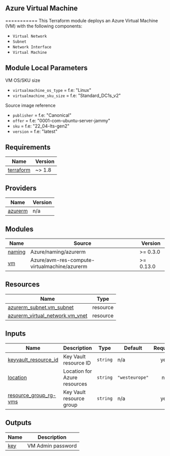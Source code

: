 ## Azure Virtual Machine
===========
This Terraform module deploys an Azure Virtual Machine (VM) with the following components:

- `Virtual Network`
- `Subnet`
- `Network Interface`
- `Virtual Machine`

## Module Local Parameters

VM OS/SKU size
- `virtualmachine_os_type`  = f.e: "Linux"
- `virtualmachine_sku_size` = f.e: "Standard_DC1s_v2"

Source image reference
- `publisher` = f.e: "Canonical"
- `offer`     = f.e: "0001-com-ubuntu-server-jammy"
- `sku`       = f.e: "22_04-lts-gen2"
- `version`   = f.e: "latest"

<!-- BEGIN_TF_DOCS -->
## Requirements

| Name | Version |
|------|---------|
| <a name="requirement_terraform"></a> [terraform](#requirement\_terraform) | ~> 1.8 |

## Providers

| Name | Version |
|------|---------|
| <a name="provider_azurerm"></a> [azurerm](#provider\_azurerm) | n/a |

## Modules

| Name | Source | Version |
|------|--------|---------|
| <a name="module_naming"></a> [naming](#module\_naming) | Azure/naming/azurerm | >= 0.3.0 |
| <a name="module_vm"></a> [vm](#module\_vm) | Azure/avm-res-compute-virtualmachine/azurerm | >= 0.13.0 |

## Resources

| Name | Type |
|------|------|
| [azurerm_subnet.vm_subnet](https://registry.terraform.io/providers/hashicorp/azurerm/latest/docs/resources/subnet) | resource |
| [azurerm_virtual_network.vm_vnet](https://registry.terraform.io/providers/hashicorp/azurerm/latest/docs/resources/virtual_network) | resource |

## Inputs

| Name | Description | Type | Default | Required |
|------|-------------|------|---------|:--------:|
| <a name="input_keyvault_resource_id"></a> [keyvault\_resource\_id](#input\_keyvault\_resource\_id) | Key Vault resource ID | `string` | n/a | yes |
| <a name="input_location"></a> [location](#input\_location) | Location for Azure resources | `string` | `"westeurope"` | no |
| <a name="input_resource_group_rg-vms"></a> [resource\_group\_rg-vms](#input\_resource\_group\_rg-vms) | Key Vault resource group | `string` | n/a | yes |

## Outputs

| Name | Description |
|------|-------------|
| <a name="output_key"></a> [key](#output\_key) | VM Admin password |
<!-- END_TF_DOCS -->